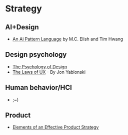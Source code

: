 # Strategy

## AI+Design
  - [An Ai Pattern Language](https://www.datasociety.net/pubs/ia/AI_Pattern_Language.pdf) by M.C. Elish and Tim Hwang
## Design psychology
  - [The Psychology of Design](https://alistapart.com/article/psychology-of-design/)
  - [The Laws of UX](https://www.oreilly.com/library/view/laws-of-ux/9781492055303/) - By Jon Yablonski
## Human behavior/HCI
  - ;~)
## Product
  - [Elements of an Effective Product Strategy](https://www.romanpichler.com/blog/elements-definition-product-strategy/)